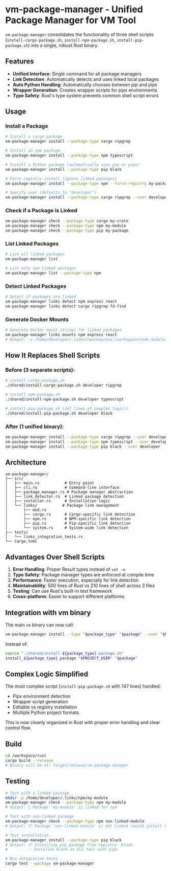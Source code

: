 # vm-package-manager - Unified Package Manager for VM Tool

`vm-package-manager` consolidates the functionality of three shell scripts (`install-cargo-package.sh`, `install-npm-package.sh`, `install-pip-package.sh`) into a single, robust Rust binary.

## Features

- **Unified Interface**: Single command for all package managers
- **Link Detection**: Automatically detects and uses linked local packages
- **Auto Python Handling**: Automatically chooses between pip and pipx
- **Wrapper Generation**: Creates wrapper scripts for pipx environments
- **Type Safety**: Rust's type system prevents common shell script errors

## Usage

### Install a Package

```bash
# Install a cargo package
vm-package-manager install --package-type cargo ripgrep

# Install an npm package
vm-package-manager install --package-type npm typescript

# Install a Python package (automatically uses pip or pipx)
vm-package-manager install --package-type pip black

# Force registry install (ignore linked packages)
vm-package-manager install --package-type npm --force-registry my-package

# Specify user (defaults to "developer")
vm-package-manager install --package-type cargo ripgrep --user developer
```

### Check if a Package is Linked

```bash
vm-package-manager check --package-type cargo my-crate
vm-package-manager check --package-type npm my-module
vm-package-manager check --package-type pip my-package
```

### List Linked Packages

```bash
# List all linked packages
vm-package-manager list

# List only npm linked packages
vm-package-manager list --package-type npm
```

### Detect Linked Packages

```bash
# Detect if packages are linked
vm-package-manager links detect npm express react
vm-package-manager links detect cargo ripgrep fd-find
```

### Generate Docker Mounts

```bash
# Generate Docker mount strings for linked packages
vm-package-manager links mounts npm express react
# Output: -v /home/developer/.links/npm/express:/workspace/node_modules/express:ro
```

## How It Replaces Shell Scripts

### Before (3 separate scripts):

```bash
# install-cargo-package.sh
./shared/install-cargo-package.sh developer ripgrep

# install-npm-package.sh
./shared/install-npm-package.sh developer typescript

# install-pip-package.sh (147 lines of complex logic!)
./shared/install-pip-package.sh developer black
```

### After (1 unified binary):

```bash
vm-package-manager install --package-type cargo ripgrep --user developer
vm-package-manager install --package-type npm typescript --user developer
vm-package-manager install --package-type pip black --user developer
```

## Architecture

```
vm-package-manager/
├── src/
│   ├── main.rs           # Entry point
│   ├── cli.rs            # Command-line interface
│   ├── package_manager.rs # Package manager abstraction
│   ├── link_detector.rs  # Linked package detection
│   ├── installer.rs      # Installation logic
│   └── links/           # Package link management
│       ├── mod.rs
│       ├── cargo.rs      # Cargo-specific link detection
│       ├── npm.rs        # NPM-specific link detection
│       ├── pip.rs        # Pip-specific link detection
│       └── system.rs     # System-wide link detection
├── tests/
│   └── links_integration_tests.rs
└── Cargo.toml
```

## Advantages Over Shell Scripts

1. **Error Handling**: Proper Result types instead of `set -e`
2. **Type Safety**: Package manager types are enforced at compile time
3. **Performance**: Faster execution, especially for link detection
4. **Maintainability**: 500 lines of Rust vs 210 lines of shell across 3 files
5. **Testing**: Can use Rust's built-in test framework
6. **Cross-platform**: Easier to support different platforms

## Integration with vm binary

The main `vm` binary can now call:

```bash
vm-package-manager install --type "$package_type" "$package" --user "$PROJECT_USER"
```

Instead of:

```bash
source "./shared/install-${package_type}-package.sh"
install_${package_type}_package "$PROJECT_USER" "$package"
```

## Complex Logic Simplified

The most complex script (`install-pip-package.sh` with 147 lines) handled:
- Pipx environment detection
- Wrapper script generation
- Editable vs registry installation
- Multiple Python project formats

This is now cleanly organized in Rust with proper error handling and clear control flow.

## Build

```bash
cd /workspace/rust
cargo build --release
# Binary will be at: target/release/vm-package-manager
```

## Testing

```bash
# Test with a linked package
mkdir -p /home/developer/.links/npm/my-module
vm-package-manager check --package-type npm my-module
# Output: 🔗 Package 'my-module' is linked for npm

# Test with non-linked package
vm-package-manager check --package-type npm non-linked-module
# Output: 📦 Package 'non-linked-module' is not linked (would install from registry)

# Test installation
vm-package-manager install --package-type pip black
# Output: 📦 Installing pip package from registry: black
#         ✅ Installed black as CLI tool with pipx

# Run integration tests
cargo test --package vm-package-manager
```
